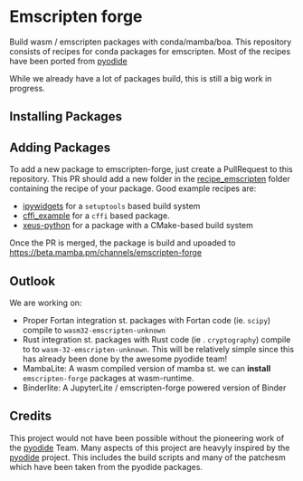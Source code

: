 #  Emscripten forge

Build wasm / emscripten packages with conda/mamba/boa.
This repository consists of recipes for conda packages for emscripten.
Most of the recipes have been ported from [pyodide](https://pyodide.org/en/stable/)

While we already have a lot of packages build, this is still a big work in progress.

## Installing Packages

## Adding Packages

To add a new package to emscripten-forge, just create a PullRequest to this repository.
This PR should add a new folder in the [recipe_emscripten](https://github.com/emscripten-forge/recipes/tree/main/recipes/recipes_emscripten) folder
containing the recipe of your package.
Good example recipes are:
 
 * [ipywidgets](https://github.com/emscripten-forge/recipes/blob/main/recipes/recipes_emscripten/ipywidgets/recipe.yaml) for a `setuptools` based build system
 * [cffi_example](https://github.com/emscripten-forge/recipes/blob/main/recipes/recipes_emscripten/cffi_example/recipe.yaml) for a `cffi` based package.
 * [xeus-python](https://github.com/emscripten-forge/recipes/blob/main/recipes/recipes_emscripten/xeus-python/recipe.yaml) for a package with a CMake-based build system
 
 Once the PR is merged, the package is build and upoaded to https://beta.mamba.pm/channels/emscripten-forge

## Outlook

We are working on:
 
 * Proper Fortan integration st. packages with Fortan code (ie. `scipy`) compile to `wasm32-emscripten-unknown`
 * Rust integration st. packages with Rust code (ie . `cryptography`) compile to to `wasm-32-emscripten-unknown`. This will be relatively simple since  this has already been done by the awesome pyodide team!
 * MambaLite: A wasm compiled version of mamba st. we can **install** `emscripten-forge` packages at wasm-runtime.
 * Binderlite: A JupyterLite / emscripten-forge powered version of Binder

## Credits
This project would not have been possible without the pioneering work of the [pyodide](https://pyodide.org/) Team.
Many aspects of this project are heavyly inspired by the  [pyodide](https://pyodide.org/) project. This includes the build scripts and
many of the patchesm which have been taken from the pyodide packages.
